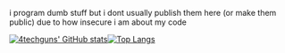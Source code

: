 i program dumb stuff but i dont usually publish them here (or make them public) due to how insecure i am about my code

<span>[![4techguns' GitHub stats](https://github-readme-stats.vercel.app/api?username=4techguns&count_private=true&theme=cobalt)](https://github.com/anuraghazra/github-readme-stats)[![Top Langs](https://github-readme-stats.vercel.app/api/top-langs/?username=4techguns&count_private=true&theme=cobalt)](https://github.com/anuraghazra/github-readme-stats)</span>

